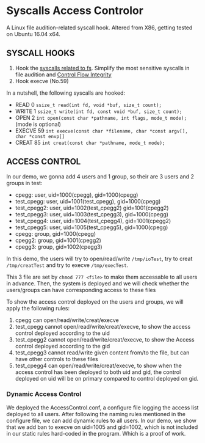 # Syscalls Access Controlor
A Linux file audition-related syscall hook. Altered from X86, getting tested on Ubuntu 16.04 x64.
## SYSCALL HOOKS
1. Hook the [syscalls related to fs](http://linasm.sourceforge.net/docs/syscalls/filesystem.php). Simplify the most sensitive syscalls in file audition and [Control Flow Integrity](https://www.cc.gatech.edu/~hhu86/papers/ucfi.pdf)
2. Hook execve (No.59)

In a nutshell, the following syscalls are hooked:
- READ 0 `ssize_t read(int fd, void *buf, size_t count);`
- WRITE 1 `ssize_t write(int fd, const void *buf, size_t count);`
- OPEN 2 `int open(const char *pathname, int flags, mode_t mode);` (mode is optional)
- EXECVE 59 `int execve(const char *filename, char *const argv[], char *const envp[]`
- CREAT 85 `int creat(const char *pathname, mode_t mode);`

## ACCESS CONTROL
In our demo, we gonna add 4 users and 1 group, so their are 3 users and 2 groups in test:
- cpegg: user, uid=1000(cpegg), gid=1000(cpegg)
- test\_cpegg: user, uid=1001(test\_cpegg), gid=1000(cpegg)
- test\_cpegg2: user, uid=1002(test\_cpegg2) gid=1001(cpegg2)
- test\_cpegg3: user, uid=1003(test\_cpegg3), gid=1000(cpegg)
- test\_cpegg4: user, uid=1004(test\_cpegg4), gid=1001(cpegg2)
- test\_cpegg5: user, uid=1005(test\_cpegg5), gid=1000(cpegg)
- cpegg: group, gid=1000(cpegg)
- cpegg2: group, gid=1001(cpegg2)
- cpegg3: group, gid=1002(cpegg3)

In this demo, the users will try to open/read/write `/tmp/ioTest`, try to creat `/tmp/creatTest` and try to execve `/tmp/execTest`.

This 3 file are set by `chmod 777 <file>` to make them accessable to all users in advance. Then, the system is deployed and we will check whether the users/groups can have corresponding access to these files

To show the access control deployed on the users and groups, we will apply the following rules:
1. cpegg can open/read/write/creat/execve
2. test\_cpegg cannot open/read/write/creat/execve, to show the access control deployed according to the uid
3. test\_cpegg2 cannot open/read/write/creat/execve, to show the Access control deployed according to the gid
4. test\_cpegg3 cannot read/write given content from/to the file, but can have other controls to these files
5. test\_cpegg4 can open/read/write/creat/execve, to show when the access control has been deployed to both uid and gid, the control deployed on uid will be on primary compared to control deployed on gid.

### Dynamic Access Control
We deployed the AccessControl.conf, a configure file logging the access list deployed to all users. After following the naming rules mentioned in the configure file, we can add dynamic rules to all users.
In our demo, we show that we add ban to execve on uid=1005 and gid=1002, which is not included in our static rules hard-coded in the program. Which is a proof of work.
